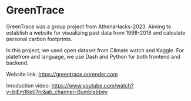﻿# GreenTrace
GreenTrace was a group project from AthenaHacks-2023. Aiming to establish a website for visualizing past data from 1998-2018 and calculate personal carbon footprints.

In this project, we used open dataset from Climate watch and Kaggle. 
For platefrom and language, we use Dash and Python for both frontend and backend.

Website link:
https://greentrace.onrender.com

Inroduction video:
https://www.youtube.com/watch?v=blEm1Ke07rc&ab_channel=Bumblebbey
